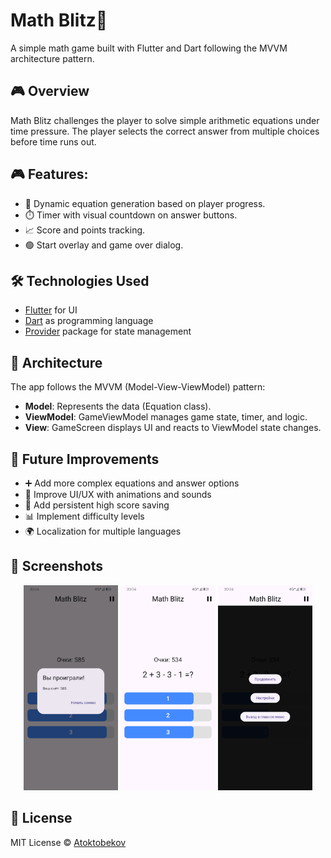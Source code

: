 # Math Blitz🧠

A simple math game built with Flutter and Dart following the MVVM architecture pattern.

## 🎮 Overview

Math Blitz challenges the player to solve simple arithmetic equations under time pressure. The player selects the correct answer from multiple choices before time runs out. 

## 🎮 Features:

- 🔢 Dynamic equation generation based on player progress.
- ⏱️ Timer with visual countdown on answer buttons.
- 📈 Score and points tracking.
- 🟢 Start overlay and game over dialog.

## 🛠️ Technologies Used

- [Flutter](https://flutter.dev/) for UI
- [Dart](https://dart.dev/) as programming language
- [Provider](https://pub.dev/packages/provider) package for state management

## 🧩 Architecture

The app follows the MVVM (Model-View-ViewModel) pattern:

- **Model**: Represents the data (Equation class).
- **ViewModel**: GameViewModel manages game state, timer, and logic.
- **View**: GameScreen displays UI and reacts to ViewModel state changes.

## 🌱 Future Improvements

- ➕ Add more complex equations and answer options
- 🎨 Improve UI/UX with animations and sounds 
- 💾 Add persistent high score saving
- 📊 Implement difficulty levels
- 🌍 Localization for multiple languages

## 📸 Screenshots

<p align="center">
  <img src="screenshots/math_blitz (1).png" width="30%">
  <img src="screenshots/math_blitz (2).png" width="30%">
  <img src="screenshots/math_blitz (3).png" width="30%">
</p>


## 📜 License

MIT License © [Atoktobekov](https://github.com/Atoktobekov)  
